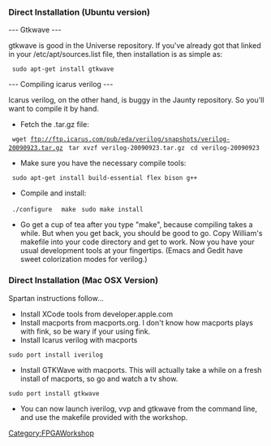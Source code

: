### Direct Installation (Ubuntu version)

--- Gtkwave ---

gtkwave is good in the Universe repository. If you've already got that
linked in your /etc/apt/sources.list file, then installation is as
simple as:

` sudo apt-get install gtkwave`

--- Compiling icarus verilog ---

Icarus verilog, on the other hand, is buggy in the Jaunty repository. So
you'll want to compile it by hand.

- Fetch the .tar.gz file:

` wget `[`ftp://ftp.icarus.com/pub/eda/verilog/snapshots/verilog-20090923.tar.gz`](ftp://ftp.icarus.com/pub/eda/verilog/snapshots/verilog-20090923.tar.gz)
` tar xvzf verilog-20090923.tar.gz`
` cd verilog-20090923`

- Make sure you have the necessary compile tools:

` sudo apt-get install build-essential flex bison g++`

- Compile and install:

` ./configure `
` make`
` sudo make install   `

- Go get a cup of tea after you type "make", because compiling takes a
  while. But when you get back, you should be good to go. Copy William's
  makefile into your code directory and get to work. Now you have your
  usual development tools at your fingertips. (Emacs and Gedit have
  sweet colorization modes for verilog.)

### Direct Installation (Mac OSX Version)

Spartan instructions follow...

- Install XCode tools from developer.apple.com
- Install macports from macports.org. I don't know how macports plays
  with fink, so be wary if your using fink.
- Install Icarus verilog with macports

<!-- -->

    sudo port install iverilog

- Install GTKWave with macports. This will actually take a while on a
  fresh install of macports, so go and watch a tv show.

<!-- -->

    sudo port install gtkwave

- You can now launch iverilog, vvp and gtkwave from the command line,
  and use the makefile provided with the workshop.

[Category:FPGAWorkshop](Category:FPGAWorkshop "wikilink")